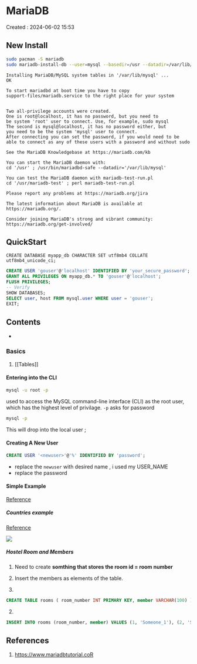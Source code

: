# MariaDB
Created : 2024-06-02 15:53
## New Install 

```bash
sudo pacman -S mariadb 
sudo mariadb-install-db --user=mysql --basedir=/usr --datadir=/var/lib/mysql
```

```
Installing MariaDB/MySQL system tables in '/var/lib/mysql' ...
OK

To start mariadbd at boot time you have to copy
support-files/mariadb.service to the right place for your system


Two all-privilege accounts were created.
One is root@localhost, it has no password, but you need to
be system 'root' user to connect. Use, for example, sudo mysql
The second is mysql@localhost, it has no password either, but
you need to be the system 'mysql' user to connect.
After connecting you can set the password, if you would need to be
able to connect as any of these users with a password and without sudo

See the MariaDB Knowledgebase at https://mariadb.com/kb

You can start the MariaDB daemon with:
cd '/usr' ; /usr/bin/mariadbd-safe --datadir='/var/lib/mysql'

You can test the MariaDB daemon with mariadb-test-run.pl
cd '/usr/mariadb-test' ; perl mariadb-test-run.pl

Please report any problems at https://mariadb.org/jira

The latest information about MariaDB is available at https://mariadb.org/.

Consider joining MariaDB's strong and vibrant community:
https://mariadb.org/get-involved/
```

## QuickStart 

```mysql
CREATE DATABASE myapp_db CHARACTER SET utf8mb4 COLLATE utf8mb4_unicode_ci;
```
```sql
CREATE USER 'gouser'@'localhost' IDENTIFIED BY 'your_secure_password';
GRANT ALL PRIVILEGES ON myapp_db.* TO 'gouser'@'localhost';
FLUSH PRIVILEGES;
-- Verify 
SHOW DATABASES;
SELECT user, host FROM mysql.user WHERE user = 'gouser'; 
EXIT;
```
## Contents
- 
  
### Basics
1. [[Tables]]
#### Entering into the CLI
```bash
mysql -u root -p
```
used to access the MySQL command-line interface (CLI) as the root user, which has the highest level of privilage. `-p` asks for password

```bash
mysql -p 
```

This will drop into the local user ;


#### Creating A New User
```sql
CREATE USER '<newuser>'@'%' IDENTIFIED BY 'password';
```
- replace the `newuser` with desired name , i used my USER_NAME 
- replace the password 

#### Simple Example
[Reference](https://www.mariadbtutorial.com/getting-started/mariadb-sample-database/)

##### Countries example
[Reference](https://www.mariadbtutorial.com/getting-started/mariadb-sample-database/)

![](https://www.mariadbtutorial.com/wp-content/uploads/2019/10/mariadb-sample-database.png)


##### Hostel Room and Members
1. Need to create __somthing that stores the room id = room number__
2. Insert the members as elements of the table.

1. 
```sql
CREATE TABLE rooms ( room_number INT PRIMARY KEY, member VARCHAR(100) );
```

2. 
```sql
INSERT INTO rooms (room_number, member) VALUES (1, 'Someone_1'), (2, 'Someone_2');
```







## References
1. https://www.mariadbtutorial.coR